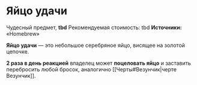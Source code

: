 # Яйцо удачи

Чудесный предмет, **tbd**
Рекомендуемая стоимость: tbd
**Источники:** «Homebrew»

**Яйцо удачи** — это небольшое серебряное яйцо, висящее на золотой цепочке.

**2 раза в день реакцией** владелец может **поцеловать яйцо** и заставить перебросить любой бросок, аналогично [[Черты#Везунчик|черте Везунчик]].
